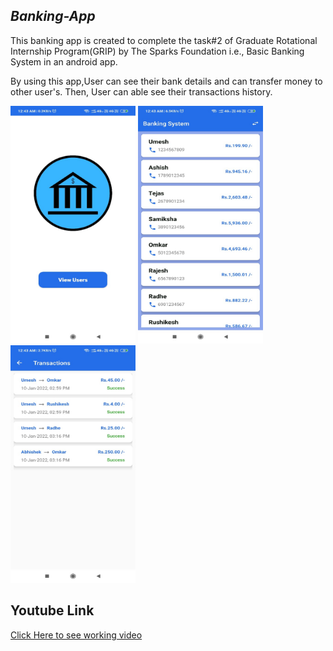 ## *Banking-App*
This banking app is created to complete the task#2 of Graduate Rotational Internship Program(GRIP) by The Sparks Foundation i.e., Basic Banking System in an android app.

By using this app,User can see their bank details and can transfer money to other user's. Then, User can able see their transactions history.


<p float="left">
   
   <img src="https://github.com/Umeshekh/Banking-System-App/blob/Screenshot/app/src/main/res/drawable/screenshot3.jpeg" height="380" width="200" alt="Screen shot 1" />
     <img src="https://github.com/Umeshekh/Banking-System-App/blob/Screenshot/app/src/main/res/drawable/screnshot2.jpeg" height="380" width="200" alt="Screen shot 2" />
  <img src="https://github.com/Umeshekh/Banking-System-App/blob/Screenshot/app/src/main/res/drawable/scrennshot1.jpeg" height="380" width="200" alt="Screen shot 3" />
  
 
</p>

## Youtube Link
 
<a href="https://www.youtube.com/watch?v=vFiT5NkuDnk" target="_blank">Click Here to see working video </a>

